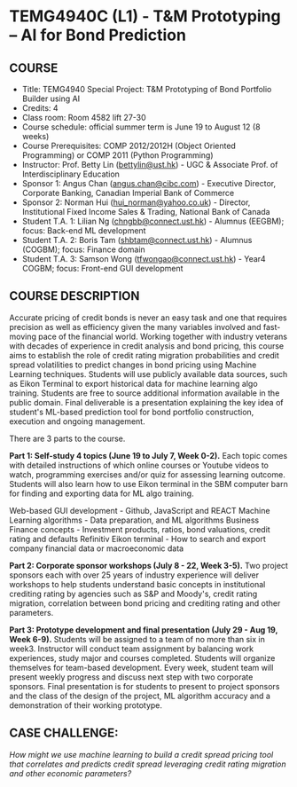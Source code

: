 # TEMG4940C (L1) - T&M Prototyping – AI for Bond Prediction

## COURSE

- Title: TEMG4940 Special Project: T&M Prototyping of Bond Portfolio Builder using AI
- Credits: 4
- Class room: Room 4582 lift 27-30
- Course schedule: official summer term is June 19 to August 12 (8 weeks)
- Course Prerequisites: COMP 2012/2012H (Object Oriented Programming) or COMP 2011 (Python Programming)
- Instructor: Prof. Betty Lin (bettylin@ust.hk) - UGC & Associate Prof. of Interdisciplinary Education
- Sponsor 1: Angus Chan (angus.chan@cibc.com) - Executive Director, Corporate Banking, Canadian Imperial Bank of Commerce
- Sponsor 2: Norman Hui (hui_norman@yahoo.co.uk) - Director, Institutional Fixed Income Sales & Trading, National Bank of Canada
- Student T.A. 1: Lilian Ng (chngbb@connect.ust.hk) - Alumnus (EEGBM); focus: Back-end ML development
- Student T.A. 2: Boris Tam (shbtam@connect.ust.hk) - Alumnus (COGBM); focus: Finance domain
- Student T.A. 3: Samson Wong (tfwongao@connect.ust.hk) - Year4 COGBM; focus: Front-end GUI development
 

## COURSE DESCRIPTION

Accurate pricing of credit bonds is never an easy task and one that requires precision as well as efficiency given the many variables involved and fast-moving pace of the financial world. Working together with industry veterans with decades of experience in credit analysis and bond pricing, this course aims to establish the role of credit rating migration probabilities and credit spread volatilities to predict changes in bond pricing using Machine Learning techniques.  Students will use publicly available data sources, such as Eikon Terminal to export historical data for machine learning algo training. Students are free to source additional information available in the public domain. Final deliverable is a presentation explaining the key idea of student's ML-based prediction tool for bond portfolio construction, execution and ongoing management.  

There are 3 parts to the course. 

**Part 1: Self-study 4 topics (June 19 to July 7, Week 0-2).**  Each topic comes with detailed instructions of which online courses or Youtube videos to watch, programming exercises and/or quiz for assessing learning outcome. Students will also learn how to use Eikon terminal in the SBM computer barn for finding and exporting data for ML algo training.

Web-based GUI development - Github, JavaScript and REACT
Machine Learning algorithms - Data preparation, and ML algorithms
Business Finance concepts - Investment products, ratios, bond valuations, credit rating and defaults
Refinitiv Eikon terminal - How to search and export company financial data or macroeconomic data

**Part 2: Corporate sponsor workshops (July 8 - 22, Week 3-5).**  Two project sponsors each with over 25 years of industry experience will deliver workshops to help students understand basic concepts in institutional crediting rating by agencies such as S&P and Moody's, credit rating migration, correlation between bond pricing and crediting rating and other parameters. 

**Part 3: Prototype development and final presentation (July 29 - Aug 19, Week 6-9).**  Students will be assigned to a team of no more than six in week3.  Instructor will conduct team assignment by balancing work experiences, study major and courses completed.  Students will organize themselves for team-based development.  Every week, student team will present weekly progress and discuss next step with two corporate sponsors. Final presentation is for students to present to project sponsors and the class of the design of the project, ML algorithm accuracy and a demonstration of their working prototype.

## CASE CHALLENGE:

_How might we use machine learning to build a credit spread pricing tool that correlates and predicts credit spread leveraging credit rating migration and other economic parameters?_

